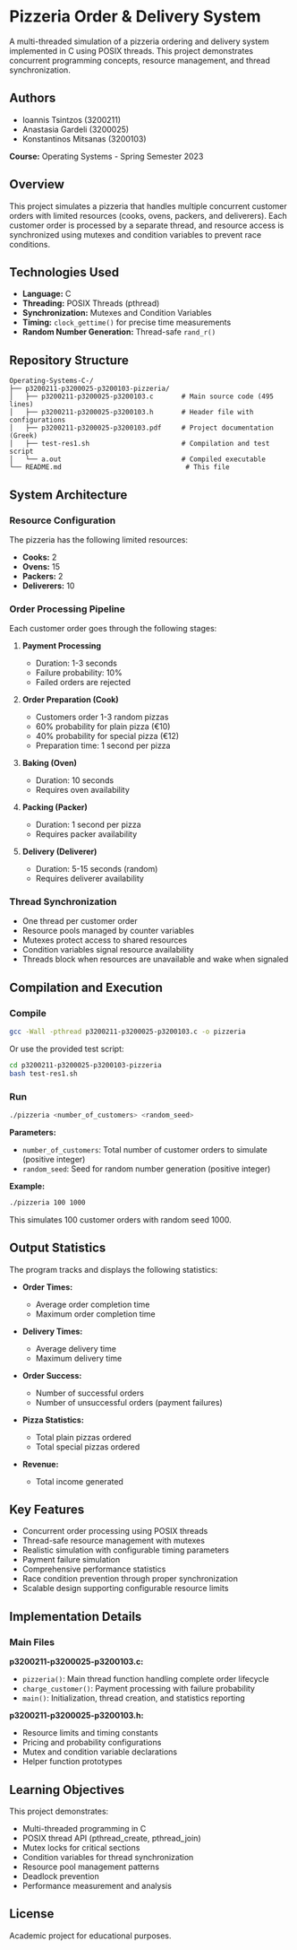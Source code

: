 # Pizzeria Order & Delivery System

A multi-threaded simulation of a pizzeria ordering and delivery system implemented in C using POSIX threads. This project demonstrates concurrent programming concepts, resource management, and thread synchronization.

## Authors

- Ioannis Tsintzos (3200211)
- Anastasia Gardeli (3200025)
- Konstantinos Mitsanas (3200103)

**Course:** Operating Systems - Spring Semester 2023

## Overview

This project simulates a pizzeria that handles multiple concurrent customer orders with limited resources (cooks, ovens, packers, and deliverers). Each customer order is processed by a separate thread, and resource access is synchronized using mutexes and condition variables to prevent race conditions.

## Technologies Used

- **Language:** C
- **Threading:** POSIX Threads (pthread)
- **Synchronization:** Mutexes and Condition Variables
- **Timing:** `clock_gettime()` for precise time measurements
- **Random Number Generation:** Thread-safe `rand_r()`

## Repository Structure

```
Operating-Systems-C-/
├── p3200211-p3200025-p3200103-pizzeria/
│   ├── p3200211-p3200025-p3200103.c       # Main source code (495 lines)
│   ├── p3200211-p3200025-p3200103.h       # Header file with configurations
│   ├── p3200211-p3200025-p3200103.pdf     # Project documentation (Greek)
│   ├── test-res1.sh                       # Compilation and test script
│   └── a.out                              # Compiled executable
└── README.md                               # This file
```

## System Architecture

### Resource Configuration

The pizzeria has the following limited resources:
- **Cooks:** 2
- **Ovens:** 15
- **Packers:** 2
- **Deliverers:** 10

### Order Processing Pipeline

Each customer order goes through the following stages:

1. **Payment Processing**
   - Duration: 1-3 seconds
   - Failure probability: 10%
   - Failed orders are rejected

2. **Order Preparation (Cook)**
   - Customers order 1-3 random pizzas
   - 60% probability for plain pizza (€10)
   - 40% probability for special pizza (€12)
   - Preparation time: 1 second per pizza

3. **Baking (Oven)**
   - Duration: 10 seconds
   - Requires oven availability

4. **Packing (Packer)**
   - Duration: 1 second per pizza
   - Requires packer availability

5. **Delivery (Deliverer)**
   - Duration: 5-15 seconds (random)
   - Requires deliverer availability

### Thread Synchronization

- One thread per customer order
- Resource pools managed by counter variables
- Mutexes protect access to shared resources
- Condition variables signal resource availability
- Threads block when resources are unavailable and wake when signaled

## Compilation and Execution

### Compile

```bash
gcc -Wall -pthread p3200211-p3200025-p3200103.c -o pizzeria
```

Or use the provided test script:

```bash
cd p3200211-p3200025-p3200103-pizzeria
bash test-res1.sh
```

### Run

```bash
./pizzeria <number_of_customers> <random_seed>
```

**Parameters:**
- `number_of_customers`: Total number of customer orders to simulate (positive integer)
- `random_seed`: Seed for random number generation (positive integer)

**Example:**

```bash
./pizzeria 100 1000
```

This simulates 100 customer orders with random seed 1000.

## Output Statistics

The program tracks and displays the following statistics:

- **Order Times:**
  - Average order completion time
  - Maximum order completion time

- **Delivery Times:**
  - Average delivery time
  - Maximum delivery time

- **Order Success:**
  - Number of successful orders
  - Number of unsuccessful orders (payment failures)

- **Pizza Statistics:**
  - Total plain pizzas ordered
  - Total special pizzas ordered

- **Revenue:**
  - Total income generated

## Key Features

- Concurrent order processing using POSIX threads
- Thread-safe resource management with mutexes
- Realistic simulation with configurable timing parameters
- Payment failure simulation
- Comprehensive performance statistics
- Race condition prevention through proper synchronization
- Scalable design supporting configurable resource limits

## Implementation Details

### Main Files

**p3200211-p3200025-p3200103.c:**
- `pizzeria()`: Main thread function handling complete order lifecycle
- `charge_customer()`: Payment processing with failure probability
- `main()`: Initialization, thread creation, and statistics reporting

**p3200211-p3200025-p3200103.h:**
- Resource limits and timing constants
- Pricing and probability configurations
- Mutex and condition variable declarations
- Helper function prototypes

## Learning Objectives

This project demonstrates:
- Multi-threaded programming in C
- POSIX thread API (pthread_create, pthread_join)
- Mutex locks for critical sections
- Condition variables for thread synchronization
- Resource pool management patterns
- Deadlock prevention
- Performance measurement and analysis

## License

Academic project for educational purposes.
